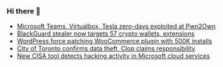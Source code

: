 ### Hi there 👋

<!--START_SECTION:feed-->
* [Microsoft Teams, Virtualbox, Tesla zero-days exploited at Pwn2Own](https://www.bleepingcomputer.com/news/security/microsoft-teams-virtualbox-tesla-zero-days-exploited-at-pwn2own/)
* [BlackGuard stealer now targets 57 crypto wallets, extensions](https://www.bleepingcomputer.com/news/security/blackguard-stealer-now-targets-57-crypto-wallets-extensions/)
* [WordPress force patching WooCommerce plugin with 500K installs](https://www.bleepingcomputer.com/news/security/wordpress-force-patching-woocommerce-plugin-with-500k-installs/)
* [City of Toronto confirms data theft, Clop claims responsibility](https://www.bleepingcomputer.com/news/security/city-of-toronto-confirms-data-theft-clop-claims-responsibility/)
* [New CISA tool detects hacking activity in Microsoft cloud services](https://www.bleepingcomputer.com/news/security/new-cisa-tool-detects-hacking-activity-in-microsoft-cloud-services/)
<!--END_SECTION:feed-->

<!--
**frankenk/frankenk** is a ✨ _special_ ✨ repository because its `README.md` (this file) appears on your GitHub profile.

Here are some ideas to get you started:

- 🔭 I’m currently working on ...
- 🌱 I’m currently learning ...
- 👯 I’m looking to collaborate on ...
- 🤔 I’m looking for help with ...
- 💬 Ask me about ...
- 📫 How to reach me: ...
- 😄 Pronouns: ...
- ⚡ Fun fact: ...
-->



